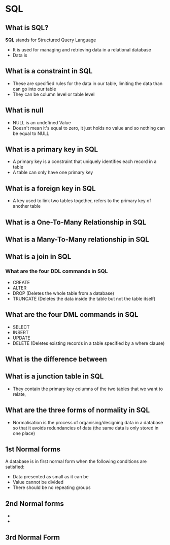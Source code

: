 # SQL

## What is SQL?

**SQL** stands for Structured Query Language

- It is used for managing and retrieving data in a relational database
- Data is


## What is a constraint in SQL

-  These are specified rules for the data in our table, limiting the data than can
go into our table
- They can be column level or table level


## What is null
- NULL is an undefined Value
- Doesn't mean it's equal to zero, it just holds no value and so nothing can be
equal to NULL


## What is a primary key in SQL

- A primary key is a constraint that uniquely identifies each record in a
table
- A table can only have one primary key


## What is a foreign key in SQL

- A key used to link two tables together, refers to the primary key of another table


## What is a One-To-Many Relationship in SQL

## What is a Many-To-Many relationship in SQL

## What is a join in SQL

### What are the four DDL commands in SQL
- CREATE
- ALTER
- DROP (Deletes the whole table from a database)
- TRUNCATE (Deletes the data inside the table but not the table itself)

## What are the four DML commands in SQL

- SELECT
- INSERT
- UPDATE
- DELETE (Deletes existing records in a table specified by a where clause)

## What is the difference between

## What is a junction table in SQL

- They contain the primary key columns of the two tables that we want to relate,





## What are the three forms of normality in SQL

- Normalisation is the process of organising/designing data in a database so that
it avoids redundancies of data (the same data is only stored in one place)


## 1st Normal forms

A database is in first normal form when the following conditions are satisfied:
- Data presented as small as it can be
- Value cannot be divided
- There should be no repeating groups

## 2nd Normal forms
-
-

## 3rd Normal Form
